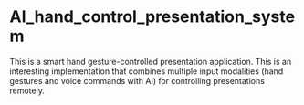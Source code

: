 # AI_hand_control_presentation_system
This is a smart hand gesture-controlled presentation application. This is an interesting implementation that combines multiple input modalities (hand gestures and voice commands with AI) for controlling presentations remotely.
